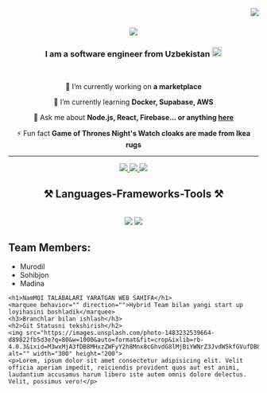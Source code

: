 <img align='right' src="https://img.shields.io/badge/hp%20laptop-0096D6?style=for-the-badge&logo=hp&logoColor=white" />
<h1 align="center">
    <img src="https://readme-typing-svg.herokuapp.com/?font=Righteous&size=35&center=true&vCenter=true&width=500&height=70&duration=4000&lines=Hi+There!+👋;+I'm+Islomjon+Makhamadjanov!;" />
</h1>
<h3 align="center">I am a software engineer from Uzbekistan 
    <img src="https://github.com/islomiy1100/islomiy1100/assets/158542690/87480584-3e58-4330-a2bd-4e4b65bc4dfd" width=20 height=20 />
</h3>
<br/>
<div align="center">
 
 🔭 I’m currently working on **a marketplace**
 
 🌱 I’m currently learning **Docker, Supabase, AWS**

💬 Ask me about **Node.js, React, Firebase... or anything [here](https://github.com/salesp07/salesp07/issues)**

⚡ Fun fact **Game of Thrones Night's Watch cloaks are made from Ikea rugs**

 </div>
<hr/>

<div align="center"> 
  <a href="mailto:pedro.sales.muniz@gmail.com">
    <img src="https://img.shields.io/badge/Gmail-333333?style=for-the-badge&logo=gmail&logoColor=red" />
  </a>
  <a href="https://linkedin.com/in/pedro-sales-muniz" target="_blank">
    <img src="https://img.shields.io/badge/LinkedIn-0077B5?style=for-the-badge&logo=linkedin&logoColor=white" target="_blank" />
  </a>
  <a href="https://salesp07.github.io" target="_blank">
     <img src="https://img.shields.io/badge/Portfolio-FF5722?style=for-the-badge&logo=todoist&logoColor=white" target="_blank" /> <!-- sqlite, safari, google-chrome are other good icon options -->
  </a>
</div>

<h2 align="center">⚒️ Languages-Frameworks-Tools ⚒️</h2>
<br/>
<div align="center">
    <img src="https://skillicons.dev/icons?i=react,bootstrap,mui,html,css,vscode,github,figma,tailwind,git,r" />
    <img src="https://skillicons.dev/icons?i=nodejs,python,javascript,typescript,express,firebase,mongodb,c,java,nextjs,mysql,flask" /><br>
</div>
<h2>Team Members:</h2>
<ul>
    <li>Murodil</li>
    <li>Sohibjon</li>
    <li>Madina</li>
</ul>

    <h1>NamMQI TALABALARI YARATGAN WEB SAHIFA</h1>
    <marquee behavior="" direction="">Hybrid Team bilan yangi start up loyihasini boshladik</marquee>
    <h3>Branchlar bilan ishlash</h3>
    <h2>Git Statusni tekshirish</h2>
    <img src="https://images.unsplash.com/photo-1483232539664-d89822fb5d3e?q=80&w=1000&auto=format&fit=crop&ixlib=rb-4.0.3&ixid=M3wxMjA3fDB8MHxzZWFyY2h8Mnx8cGhvdG8lMjBiYWNrZ3JvdW5kfGVufDB8fDB8fHww" alt="" width="300" height="200">
    <p>Lorem, ipsum dolor sit amet consectetur adipisicing elit. Velit officia aperiam impedit, reiciendis provident quos aut est animi, laudantium accusamus harum libero iste autem omnis dolore delectus. Velit, possimus vero!</p>

